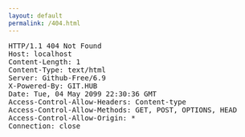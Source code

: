 ```yaml
---
layout: default
permalink: /404.html
---
```


<pre>
HTTP/1.1 404 Not Found
Host: localhost
Content-Length: 1
Content-Type: text/html
Server: Github-Free/6.9
X-Powered-By: GIT.HUB
Date: Tue, 04 May 2099 22:30:36 GMT
Access-Control-Allow-Headers: Content-type
Access-Control-Allow-Methods: GET, POST, OPTIONS, HEAD
Access-Control-Allow-Origin: *
Connection: close
</pre>
